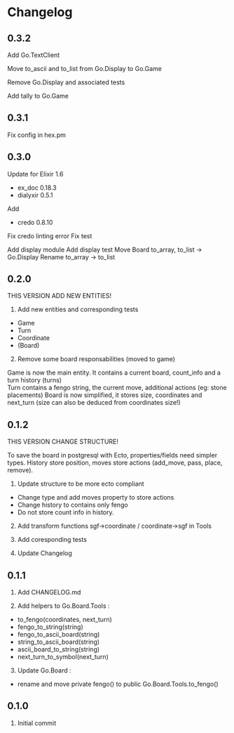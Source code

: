 # Changelog

## 0.3.2

Add Go.TextClient

Move to_ascii and to_list from Go.Display to Go.Game

Remove Go.Display and associated tests

Add tally to Go.Game

## 0.3.1

Fix config in hex.pm

## 0.3.0

Update for Elixir 1.6

* ex_doc 0.18.3
* dialyxir 0.5.1

Add 

* credo 0.8.10

Fix credo linting error
Fix test

Add display module
Add display test
Move Board to_array, to_list -> Go.Display
Rename to_array -> to_list

## 0.2.0

THIS VERSION ADD NEW ENTITIES!

1. Add new entities and corresponding tests
  * Game
  * Turn
  * Coordinate
  * (Board)

2. Remove some board responsabilities (moved to game)

Game is now the main entity. It contains a current board, count_info and a turn history (turns)  
Turn contains a fengo string, the current move, additional actions (eg: stone placements)
Board is now simplified, it stores size, coordinates and next_turn
(size can also be deduced from coordinates size!)

## 0.1.2

THIS VERSION CHANGE STRUCTURE! 

To save the board in postgresql with Ecto, properties/fields need simpler types.
History store position, moves store actions (add_move, pass, place, remove).

1. Update structure to be more ecto compliant
  * Change type and add moves property to store actions 
  * Change history to contains only fengo
  * Do not store count info in history.

2. Add transform functions sgf->coordinate / coordinate->sgf in Tools

3. Add coresponding tests

4. Update Changelog

## 0.1.1

1. Add CHANGELOG.md

2. Add helpers to Go.Board.Tools :
  * to_fengo(coordinates, next_turn) 
  * fengo_to_string(string) 
  * fengo_to_ascii_board(string)
  * string_to_ascii_board(string)
  * ascii_board_to_string(string) 
  * next_turn_to_symbol(next_turn)

3. Update Go.Board :
  * rename and move private fengo() to public Go.Board.Tools.to_fengo()

## 0.1.0

1. Initial commit